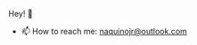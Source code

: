 Hey! 👋

- 📫 How to reach me: naquinojr@outlook.com

<!---
jayaquino/jayaquino is a ✨ special ✨ repository because its `README.md` (this file) appears on your GitHub profile.
You can click the Preview link to take a look at your changes
--->
